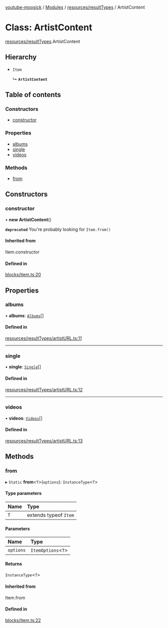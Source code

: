 [youtube-moosick](../README.md) / [Modules](../modules.md) / [resources/resultTypes](../modules/resources_resultTypes.md) / ArtistContent

# Class: ArtistContent

[resources/resultTypes](../modules/resources_resultTypes.md).ArtistContent

## Hierarchy

- `Item`

  ↳ **`ArtistContent`**

## Table of contents

### Constructors

- [constructor](resources_resultTypes.ArtistContent.md#constructor)

### Properties

- [albums](resources_resultTypes.ArtistContent.md#albums)
- [single](resources_resultTypes.ArtistContent.md#single)
- [videos](resources_resultTypes.ArtistContent.md#videos)

### Methods

- [from](resources_resultTypes.ArtistContent.md#from)

## Constructors

### constructor

• **new ArtistContent**()

**`deprecated`** You're probably looking for `Item.from()`

#### Inherited from

Item.constructor

#### Defined in

[blocks/item.ts:20](https://github.com/EvasiveXkiller/youtube-moosick/blob/31f8a35/src/blocks/item.ts#L20)

## Properties

### albums

• **albums**: [`Albums`](resources_resultTypes.Albums.md)[]

#### Defined in

[resources/resultTypes/artistURL.ts:11](https://github.com/EvasiveXkiller/youtube-moosick/blob/31f8a35/src/resources/resultTypes/artistURL.ts#L11)

___

### single

• **single**: [`Single`](resources_resultTypes.Single.md)[]

#### Defined in

[resources/resultTypes/artistURL.ts:12](https://github.com/EvasiveXkiller/youtube-moosick/blob/31f8a35/src/resources/resultTypes/artistURL.ts#L12)

___

### videos

• **videos**: [`Videos`](resources_resultTypes.Videos.md)[]

#### Defined in

[resources/resultTypes/artistURL.ts:13](https://github.com/EvasiveXkiller/youtube-moosick/blob/31f8a35/src/resources/resultTypes/artistURL.ts#L13)

## Methods

### from

▸ `Static` **from**<`T`\>(`options`): `InstanceType`<`T`\>

#### Type parameters

| Name | Type |
| :------ | :------ |
| `T` | extends typeof `Item` |

#### Parameters

| Name | Type |
| :------ | :------ |
| `options` | `ItemOptions`<`T`\> |

#### Returns

`InstanceType`<`T`\>

#### Inherited from

Item.from

#### Defined in

[blocks/item.ts:22](https://github.com/EvasiveXkiller/youtube-moosick/blob/31f8a35/src/blocks/item.ts#L22)

